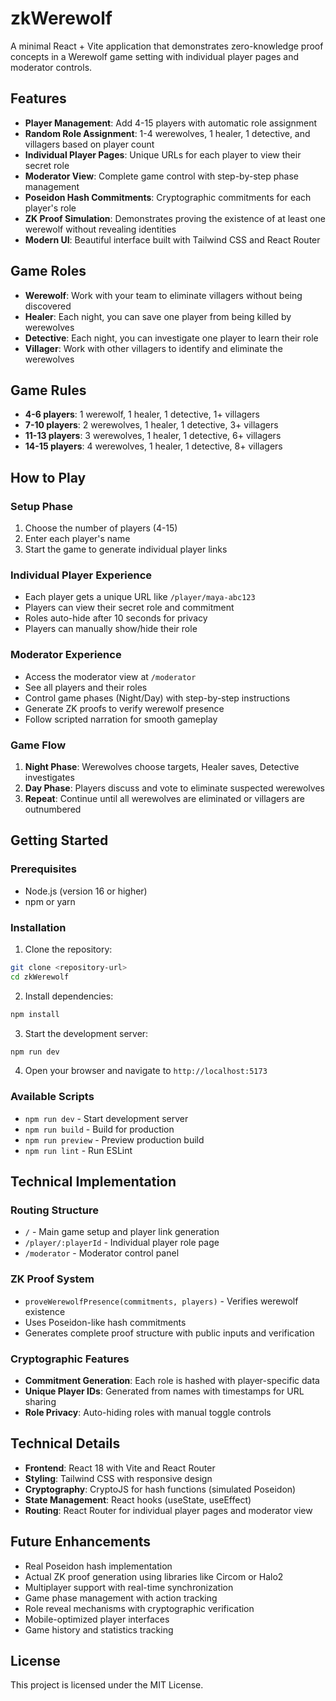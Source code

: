 # zkWerewolf

A minimal React + Vite application that demonstrates zero-knowledge proof concepts in a Werewolf game setting with individual player pages and moderator controls.

## Features

- **Player Management**: Add 4-15 players with automatic role assignment
- **Random Role Assignment**: 1-4 werewolves, 1 healer, 1 detective, and villagers based on player count
- **Individual Player Pages**: Unique URLs for each player to view their secret role
- **Moderator View**: Complete game control with step-by-step phase management
- **Poseidon Hash Commitments**: Cryptographic commitments for each player's role
- **ZK Proof Simulation**: Demonstrates proving the existence of at least one werewolf without revealing identities
- **Modern UI**: Beautiful interface built with Tailwind CSS and React Router

## Game Roles

- **Werewolf**: Work with your team to eliminate villagers without being discovered
- **Healer**: Each night, you can save one player from being killed by werewolves
- **Detective**: Each night, you can investigate one player to learn their role
- **Villager**: Work with other villagers to identify and eliminate the werewolves

## Game Rules

- **4-6 players**: 1 werewolf, 1 healer, 1 detective, 1+ villagers
- **7-10 players**: 2 werewolves, 1 healer, 1 detective, 3+ villagers
- **11-13 players**: 3 werewolves, 1 healer, 1 detective, 6+ villagers
- **14-15 players**: 4 werewolves, 1 healer, 1 detective, 8+ villagers

## How to Play

### Setup Phase
1. Choose the number of players (4-15)
2. Enter each player's name
3. Start the game to generate individual player links

### Individual Player Experience
- Each player gets a unique URL like `/player/maya-abc123`
- Players can view their secret role and commitment
- Roles auto-hide after 10 seconds for privacy
- Players can manually show/hide their role

### Moderator Experience
- Access the moderator view at `/moderator`
- See all players and their roles
- Control game phases (Night/Day) with step-by-step instructions
- Generate ZK proofs to verify werewolf presence
- Follow scripted narration for smooth gameplay

### Game Flow
1. **Night Phase**: Werewolves choose targets, Healer saves, Detective investigates
2. **Day Phase**: Players discuss and vote to eliminate suspected werewolves
3. **Repeat**: Continue until all werewolves are eliminated or villagers are outnumbered

## Getting Started

### Prerequisites

- Node.js (version 16 or higher)
- npm or yarn

### Installation

1. Clone the repository:
```bash
git clone <repository-url>
cd zkWerewolf
```

2. Install dependencies:
```bash
npm install
```

3. Start the development server:
```bash
npm run dev
```

4. Open your browser and navigate to `http://localhost:5173`

### Available Scripts

- `npm run dev` - Start development server
- `npm run build` - Build for production
- `npm run preview` - Preview production build
- `npm run lint` - Run ESLint

## Technical Implementation

### Routing Structure
- `/` - Main game setup and player link generation
- `/player/:playerId` - Individual player role page
- `/moderator` - Moderator control panel

### ZK Proof System
- `proveWerewolfPresence(commitments, players)` - Verifies werewolf existence
- Uses Poseidon-like hash commitments
- Generates complete proof structure with public inputs and verification

### Cryptographic Features
- **Commitment Generation**: Each role is hashed with player-specific data
- **Unique Player IDs**: Generated from names with timestamps for URL sharing
- **Role Privacy**: Auto-hiding roles with manual toggle controls

## Technical Details

- **Frontend**: React 18 with Vite and React Router
- **Styling**: Tailwind CSS with responsive design
- **Cryptography**: CryptoJS for hash functions (simulated Poseidon)
- **State Management**: React hooks (useState, useEffect)
- **Routing**: React Router for individual player pages and moderator view

## Future Enhancements

- Real Poseidon hash implementation
- Actual ZK proof generation using libraries like Circom or Halo2
- Multiplayer support with real-time synchronization
- Game phase management with action tracking
- Role reveal mechanisms with cryptographic verification
- Mobile-optimized player interfaces
- Game history and statistics tracking

## License

This project is licensed under the MIT License.